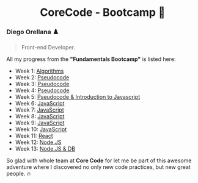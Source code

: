 <h1 align='center'>CoreCode - Bootcamp 🚀</h1>

### Diego Orellana ♟️
> Front-end Developer.

All my progress from the **"Fundamentals Bootcamp"** is listed here:

- Week 1: [Algorithms](https://github.com/DiegoMGE/corecode-bootcamp-fundamentals-week1)
- Week 2: [Pseudocode](https://github.com/DiegoMGE/corecode-bootcamp-fundamentals-week2)
- Week 3: [Pseudocode](https://github.com/DiegoMGE/corecode-bootcamp-fundamentals-week3)
- Week 4: [Pseudocode](https://github.com/DiegoMGE/corecode-bootcamp-fundamentals-week4)
- Week 5: [Pseudocode & Introduction to Javascript](https://github.com/DiegoMGE/corecode-bootcamp-fundamentals-week5)
- Week 6: [JavaScript](https://github.com/DiegoMGE/corecode-bootcamp-fundamentals-week6)
- Week 7: [JavaScript](https://github.com/DiegoMGE/corecode-bootcamp-fundamentals-week7)
- Week 8: [JavaScript](https://github.com/DiegoMGE/corecode-bootcamp-fundamentals-week8)
- Week 9: [JavaScript](https://github.com/DiegoMGE/corecode-bootcamp-fundamentals-week9)
- Week 10: [JavaScript](https://github.com/DiegoMGE/corecode-bootcamp-fundamentals-week10)
- Week 11: [React](https://github.com/DiegoMGE/corecode-bootcamp-fundamentals-week11)
- Week 12: [Node.JS](https://github.com/DiegoMGE/corecode-bootcamp-fundamentals-week12)
- Week 13: [Node.JS & DB](https://github.com/DiegoMGE/corecode-bootcamp-fundamentals-week13)

So glad with whole team at **Core Code** for let me be part of this awesome adventure where I discovered no only new code practices, but new great people. 🔥
